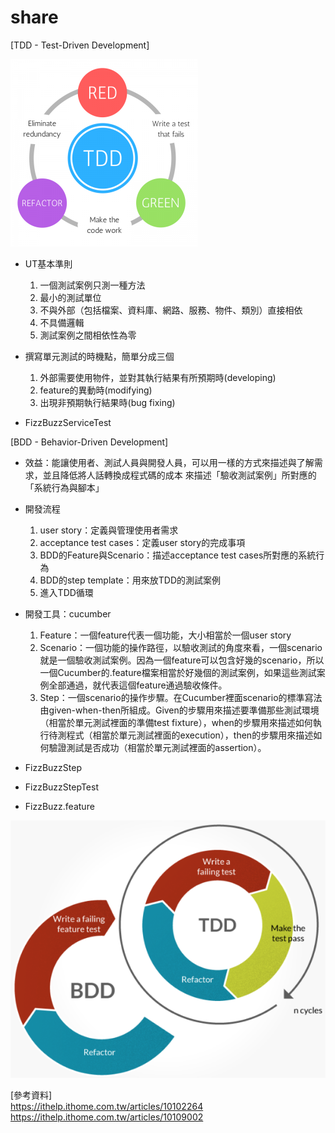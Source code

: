 # share
[TDD - Test-Driven Development]

![image](https://github.com/frieda0503/share_repo/blob/master/TDD-e1492712699769-300x300.png)
* UT基本準則
  1. 一個測試案例只測一種方法
  2. 最小的測試單位
  3. 不與外部（包括檔案、資料庫、網路、服務、物件、類別）直接相依
  4. 不具備邏輯
  5. 測試案例之間相依性為零

* 撰寫單元測試的時機點，簡單分成三個
  1. 外部需要使用物件，並對其執行結果有所預期時(developing)
  2. feature的異動時(modifying)
  3. 出現非預期執行結果時(bug fixing)
 * FizzBuzzServiceTest

[BDD - Behavior-Driven Development]
* 效益：能讓使用者、測試人員與開發人員，可以用一樣的方式來描述與了解需求，並且降低將人話轉換成程式碼的成本
來描述「驗收測試案例」所對應的「系統行為與腳本」
* 開發流程
  1. user story：定義與管理使用者需求
  2. acceptance test cases：定義user story的完成事項
  3. BDD的Feature與Scenario：描述acceptance test cases所對應的系統行為
  4. BDD的step template：用來放TDD的測試案例
  5. 進入TDD循環
* 開發工具：cucumber  
  1. Feature：一個feature代表一個功能，大小相當於一個user story
  2. Scenario：一個功能的操作路徑，以驗收測試的角度來看，一個scenario就是一個驗收測試案例。因為一個feature可以包含好幾的scenario，所以一個Cucumber的.feature檔案相當於好幾個的測試案例，如果這些測試案例全部通過，就代表這個feature通過驗收條件。
  3. Step：一個scenario的操作步驟。在Cucumber裡面scenario的標準寫法由given-when-then所組成。Given的步驟用來描述要準備那些測試環境（相當於單元測試裡面的準備test fixture），when的步驟用來描述如何執行待測程式（相當於單元測試裡面的execution），then的步驟用來描述如何驗證測試是否成功（相當於單元測試裡面的assertion）。

 * FizzBuzzStep
 * FizzBuzzStepTest
 * FizzBuzz.feature
 
 
 ![image](https://github.com/frieda0503/share_repo/blob/master/tdd_v_bdd_cycle-1024x538.png)

 [參考資料]  
 https://ithelp.ithome.com.tw/articles/10102264  
 https://ithelp.ithome.com.tw/articles/10109002
